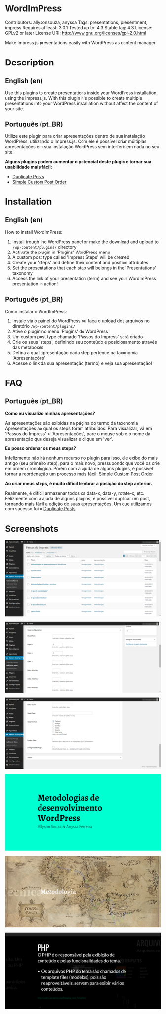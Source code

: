 WordImPress
===========

Contributors: allysonsouza, anyssa
Tags: presentations, presentment, impress
Requires at least: 3.0.1
Tested up to: 4.3
Stable tag: 4.3
License: GPLv2 or later
License URI: http://www.gnu.org/licenses/gpl-2.0.html

Make Impress.js presentations easily with WordPress as content manager.

Description
===========

English (en)
------------

Use this plugins to create presentations inside your WordPress installation, using the Impress.js.
With this plugin it's possible to create multiple presentations into your WordPress installation without affect the content of your site.

Português (pt_BR)
-----------------

Utilize este plugin para criar apresentações dentro de sua instalação WordPress, utilizando o Impress.js. 
Com ele é possível criar múltiplas apresentações em sua instalação WordPress sem interferir em nada no seu site.

**Alguns plugins podem aumentar o potencial deste plugin e tornar sua usabilidade mais fácil:**
- [Duplicate Posts](https://wordpress.org/plugins/duplicate-post/)
- [Simple Custom Post Order](https://wordpress.org/support/view/plugin-reviews/simple-custom-post-order)

Installation
============

English (en)
------------
How to install WordImPress:

1. Install trough the WordPress panel or make the download and upload to `/wp-content/plugins/` directory
2. Activate the plugin in 'Plugins' WordPress menu
3. A custom post type called 'Impress Steps' will be created
4. Create your 'steps' and define their content and position attributes
5. Set the presentations that each step will belongs in the 'Presentations' taxonomy
6. Access the link of your presentation (term) and see your WordImPress presentation in action!

Português (pt_BR)
-----------------
Como instalar o WordImPress:

1. Instale via o painel do WordPress ou faça o upload dos arquivos no diretório `/wp-content/plugins/`
2. Ative o plugin no menu 'Plugins' do WordPress
3. Um custom post type chamado 'Passos do Impress' será criado
4. Crie os seus 'steps', definindo seu conteúdo e posicionamento através das metaboxes
5. Defina a qual apresentação cada step pertence na taxonomia 'Apresentações'
6. Acesse o link da sua apresentação (termo) e veja sua apresentação!

FAQ
===

Português (pt_BR)
----------------

**Como eu visualizo minhas apresentações?**

As apresentações são exibidas na página do termo da taxonomia Apresentações ao qual os steps foram atribuídos.
Para visualizar, vá em 'Passos do Impress' > 'Apresentações', pare o mouse sobre o nome da apresentação que deseja visualizar e clique em 'ver'.

**Eu posso ordenar os meus steps?**

Infelizmente não há nenhum recurso no plugin para isso, ele exibe do mais antigo (seu primeiro step), para o mais novo, pressupondo que você os crie em ordem cronológica.
Porém com a ajuda de alguns plugins, é possível tornar a reordenação um processo mais fácil: [Simple Custom Post Order](https://wordpress.org/support/view/plugin-reviews/simple-custom-post-order)

**Ao criar meus steps, é muito difícil lembrar a posição do step anterior.**

Realmente, é difícil armazenar todos os data-x, data-y, rotate-x, etc. Felizmente com a ajuda de alguns plugins, é possível duplicar um post, tornando mais fácil a edição de suas apresentações.
Um que utilizamos com sucesso foi o [Duplicate Posts](https://wordpress.org/plugins/duplicate-post/)

Screenshots
===========

![alt tag](/assets/screenshot-1.png?raw=true "Custom Post Type 'Passos do Impress")

![alt tag](/assets/screenshot-2.png?raw=true "Configurações do step")

![alt tag](/assets/screenshot-3.png?raw=true "Configurações do step ")

![alt tag](/assets/screenshot-4.png?raw=true "Visualização de step com formato \'title\'")

![alt tag](/assets/screenshot-5.png?raw=true "Step com featured image configurada para ser background")

![alt tag](/assets/screenshot-6.png?raw=true "Apresentação tridimensional")
